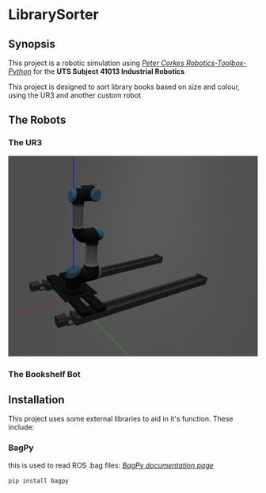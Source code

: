 # LibrarySorter

## Synopsis

This project is a robotic simulation using *[Peter Corkes Robotics-Toolbox-Python](https://github.com/petercorke/robotics-toolbox-python "Robotics Toolbox")* for the **UTS Subject 41013 Industrial Robotics**

This project is designed to sort library books based on size and colour, using the UR3 and another custom robot

## The Robots

### The UR3

![temp image](/Docs/Figs/tempimg.png "temp image")

### The Bookshelf Bot

## Installation

This project uses some external libraries to aid in it's function. These include:

### BagPy

this is used to read ROS .bag files: *[BagPy documentation page](https://pypi.org/project/bagpy/)*

```shell script
pip install bagpy
```
